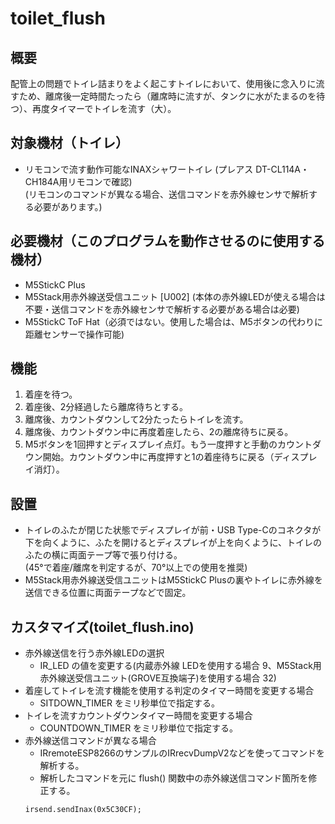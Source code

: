 # toilet_flush

## 概要
配管上の問題でトイレ詰まりをよく起こすトイレにおいて、使用後に念入りに流すため、離席後一定時間たったら（離席時に流すが、タンクに水がたまるのを待つ）、再度タイマーでトイレを流す（大）。


## 対象機材（トイレ）
* リモコンで流す動作可能なINAXシャワートイレ (プレアス DT-CL114A・CH184A用リモコンで確認)  
  (リモコンのコマンドが異なる場合、送信コマンドを赤外線センサで解析する必要があります。)

## 必要機材（このプログラムを動作させるのに使用する機材）
* M5StickC Plus
* M5Stack用赤外線送受信ユニット [U002] (本体の赤外線LEDが使える場合は不要・送信コマンドを赤外線センサで解析する必要がある場合は必要)
* M5StickC ToF Hat（必須ではない。使用した場合は、M5ボタンの代わりに距離センサーで操作可能)


## 機能
1. 着座を待つ。
2. 着座後、2分経過したら離席待ちとする。
3. 離席後、カウントダウンして2分たったらトイレを流す。 
4. 離席後、カウントダウン中に再度着座したら、2の離席待ちに戻る。
5. M5ボタンを1回押すとディスプレイ点灯。もう一度押すと手動のカウントダウン開始。カウントダウン中に再度押すと1の着座待ちに戻る（ディスプレイ消灯）。


## 設置
* トイレのふたが閉じた状態でディスプレイが前・USB Type-Cのコネクタが下を向くように、ふたを開けるとディスプレイが上を向くように、トイレのふたの横に両面テープ等で張り付ける。  
  (45°で着座/離席を判定するが、70°以上での使用を推奨)
* M5Stack用赤外線送受信ユニットはM5StickC Plusの裏やトイレに赤外線を送信できる位置に両面テープなどで固定。


## カスタマイズ(toilet_flush.ino)
* 赤外線送信を行う赤外線LEDの選択
  * IR_LED の値を変更する(内蔵赤外線 LEDを使用する場合 9、M5Stack用赤外線送受信ユニット(GROVE互換端子)を使用する場合 32)
* 着座してトイレを流す機能を使用する判定のタイマー時間を変更する場合
  * SITDOWN_TIMER をミリ秒単位で指定する。
* トイレを流すカウントダウンタイマー時間を変更する場合
  * COUNTDOWN_TIMER をミリ秒単位で指定する。
* 赤外線送信コマンドが異なる場合
  * IRremoteESP8266のサンプルのIRrecvDumpV2などを使ってコマンドを解析する。
  * 解析したコマンドを元に flush() 関数中の赤外線送信コマンド箇所を修正する。
  ```
  irsend.sendInax(0x5C30CF);
  ```
